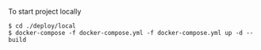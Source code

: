 To start project locally

```shell
$ cd ./deploy/local
$ docker-compose -f docker-compose.yml -f docker-compose.yml up -d --build
```